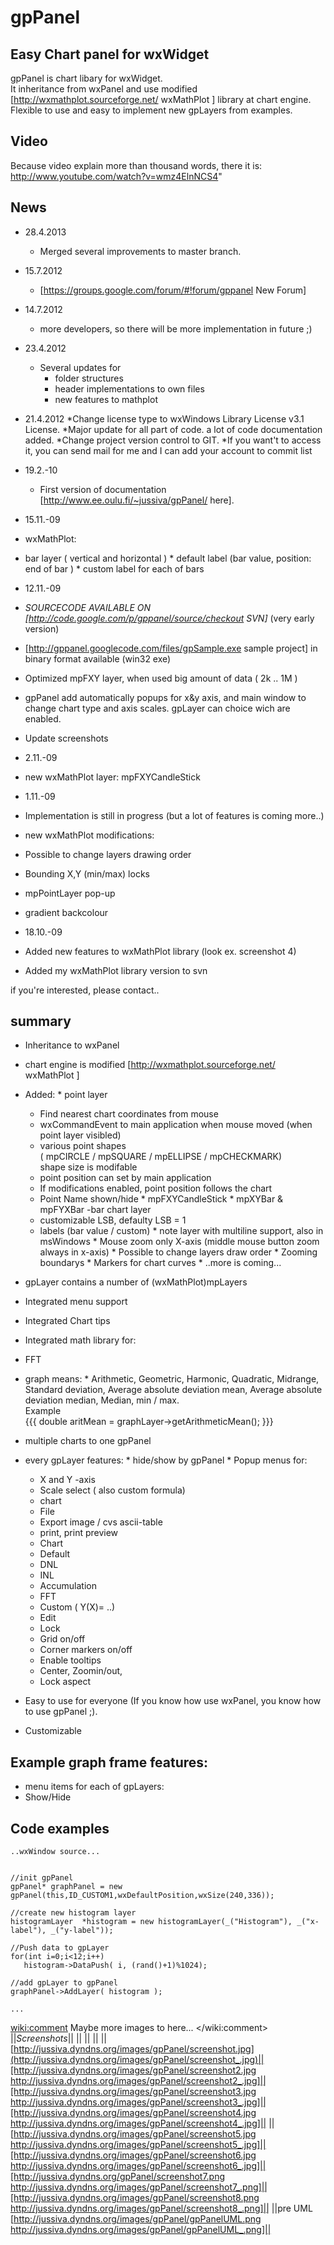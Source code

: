 # gpPanel

## Easy Chart panel for wxWidget
gpPanel is chart libary for wxWidget.<br>
It inheritance from wxPanel and use modified [http://wxmathplot.sourceforge.net/ wxMathPlot ] library 
at chart engine. <br>Flexible to use and easy to implement new gpLayers from examples.

## Video
Because video explain more than thousand words, there it is:
http://www.youtube.com/watch?v=wmz4ElnNCS4"

## News
 * 28.4.2013
   * Merged several improvements to master branch.
 * 15.7.2012
   * [https://groups.google.com/forum/#!forum/gppanel New Forum]
 * 14.7.2012
   * more developers, so there will be more implementation in future ;)
 * 23.4.2012
   * Several updates for 
     * folder structures
     * header implementations to own files
     * new features to mathplot
 * 21.4.2012
   *Change license type to wxWindows Library License v3.1 License.
   *Major update for all part of code. a lot of code documentation added.
   *Change project version control to GIT.
     *If you want't to access it, you can send mail for me and I can add your account to commit list
 * 19.2.-10
   * First version of documentation [http://www.ee.oulu.fi/~jussiva/gpPanel/ here].
 * 15.11.-09
  * wxMathPlot: 
   * bar layer ( vertical and horizontal )
    * default label (bar value, position: end of bar )
    * custom label for each of bars
 * 12.11.-09
  * *SOURCECODE AVAILABLE ON [http://code.google.com/p/gppanel/source/checkout SVN]* (very early version)
  * [http://gppanel.googlecode.com/files/gpSample.exe sample project] in binary format available (win32 exe)
  * Optimized mpFXY layer, when used big amount of data ( 2k .. 1M )
  * gpPanel add automatically popups for x&y axis, and main window to change chart type and axis scales. gpLayer can choice wich are enabled.
  * Update screenshots
 * 2.11.-09
  * new wxMathPlot layer: mpFXYCandleStick
 * 1.11.-09
  * Implementation is still in progress (but a lot of features is coming more..)
  * new wxMathPlot modifications:
   * Possible to change layers drawing order
   * Bounding X,Y (min/max) locks
   * mpPointLayer pop-up
   * gradient backcolour

 * 18.10.-09
  * Added new features to wxMathPlot library (look ex. screenshot 4)
  * Added my wxMathPlot library version to svn

if you're interested, please contact..


## summary
  * Inheritance to wxPanel
  * chart engine is modified [http://wxmathplot.sourceforge.net/ wxMathPlot ]
   * Added:
    * point layer
     * Find nearest chart coordinates from mouse
     * wxCommandEvent to main application when mouse moved (when point layer visibled)
     * various point shapes <br>( mpCIRCLE / mpSQUARE / mpELLIPSE / mpCHECKMARK)<br>shape size is modifable
     * point position can set by main application
     * If modifications enabled, point position follows the chart
     * Point Name shown/hide
    * mpFXYCandleStick
    * mpXYBar & mpFYXBar -bar chart layer
     * customizable LSB, defaulty LSB = 1
     * labels (bar value / custom)
    * note layer with multiline support, also in msWindows
    * Mouse zoom only X-axis (middle mouse button zoom always in x-axis)
    * Possible to change layers draw order
    * Zooming boundarys
    * Markers for chart curves
    * ..more is coming...
  * gpLayer contains a number of (wxMathPlot)mpLayers
  * Integrated menu support
  * Integrated Chart tips
  * Integrated math library for:
   * FFT
   * graph means:
    * Arithmetic, Geometric, Harmonic, Quadratic, Midrange, Standard deviation, Average absolute deviation mean, Average absolute deviation median, Median, min / max. <br>Example<br>
    {{{ double aritMean = graphLayer->getArithmeticMean(); }}}
  * multiple charts to one gpPanel
   * every gpLayer features:
    * hide/show by gpPanel
    * Popup menus for:
     * X and Y -axis
      * Scale select ( also custom formula)
     * chart
      * File
       * Export image / cvs ascii-table
       * print, print preview
      * Chart
       * Default 
       * DNL
       * INL
       * Accumulation
       * FFT
       * Custom ( Y(X)= ..)
      * Edit
       * Lock
       * Grid on/off
       * Corner markers on/off
       * Enable tooltips
       * Center, Zoomin/out, 
       * Lock aspect

  * Easy to use for everyone (If you know how use wxPanel, you know how to use gpPanel ;).
  * Customizable


## Example graph frame features:
  * menu items for each of gpLayers:
   * Show/Hide

## Code examples
```
..wxWindow source...


//init gpPanel
gpPanel* graphPanel = new gpPanel(this,ID_CUSTOM1,wxDefaultPosition,wxSize(240,336));

//create new histogram layer
histogramLayer  *histogram = new histogramLayer(_("Histogram"), _("x-label"), _("y-label"));

//Push data to gpLayer
for(int i=0;i<12;i++)
   histogram->DataPush( i, (rand()+1)%1024);

//add gpLayer to gpPanel
graphPanel->AddLayer( histogram );

...
```

<wiki:comment>
Maybe more images to here...
</wiki:comment>
||*Screenshots*|| || || ||
||[http://jussiva.dyndns.org/images/gpPanel/screenshot.jpg](http://jussiva.dyndns.org/images/gpPanel/screenshot_.jpg)||[http://jussiva.dyndns.org/images/gpPanel/screenshot2.jpg http://jussiva.dyndns.org/images/gpPanel/screenshot2_.jpg]||[http://jussiva.dyndns.org/images/gpPanel/screenshot3.jpg http://jussiva.dyndns.org/images/gpPanel/screenshot3_.jpg]||[http://jussiva.dyndns.org/images/gpPanel/screenshot4.jpg http://jussiva.dyndns.org/images/gpPanel/screenshot4_.jpg]||
||[http://jussiva.dyndns.org/images/gpPanel/screenshot5.jpg http://jussiva.dyndns.org/images/gpPanel/screenshot5_.jpg]||[http://jussiva.dyndns.org/images/gpPanel/screenshot6.jpg http://jussiva.dyndns.org/images/gpPanel/screenshot6_.jpg]||[http://jussiva.dyndns.org/gpPanel/screenshot7.png http://jussiva.dyndns.org/images/gpPanel/screenshot7_.png]||[http://jussiva.dyndns.org/images/gpPanel/screenshot8.png http://jussiva.dyndns.org/images/gpPanel/screenshot8_.png]||
||pre UML<br>[http://jussiva.dyndns.org/images/gpPanel/gpPanelUML.png http://jussiva.dyndns.org/images/gpPanel/gpPanelUML_.png]||
